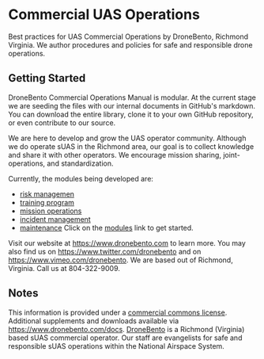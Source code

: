 # Commercial UAS Operations
Best practices for UAS Commercial Operations by DroneBento, Richmond Virginia.  We author procedures and policies for safe and responsible drone operations.

## Getting Started
DroneBento Commercial Operations Manual is modular.  At the current stage we are seeding the files with our internal documents in GitHub's markdown.  You can download the entire library, clone it to your own GitHub repository, or even contribute to our source.  

We are here to develop and grow the UAS operator community.  Although we do operate sUAS in the Richmond area, our goal is to collect knowledge and share it with other operators. We encourage mission sharing, joint-operations, and standardization.  

Currently, the modules being developed are:
- [risk managemen](https://github.com/dronebento/commercial-operations-manual/tree/master/modules/risk_management)
- [training program](https://github.com/dronebento/commercial-operations-manual/tree/master/modules/training_program)
- [mission operations](https://github.com/dronebento/commercial-operations-manual/tree/master/modules/mission_ops)
- [incident management](https://github.com/dronebento/commercial-operations-manual/tree/master/modules/incident_management)
- [maintenance](https://github.com/dronebento/commercial-operations-manual/tree/master/modules/maintenance_program)
Click on the [modules](https://github.com/dronebento/commercial-operations-manual/tree/master/modules) link to get started.

Visit our website at https://www.dronebento.com to learn more. You may also find us on https://www.twitter.com/dronebento and on https://www.vimeo.com/dronebento.  We are based out of Richmond, Virginia.  Call us at 804-322-9009.

## Notes
This information is provided under a [commercial commons license](https://github.com/dronebento/commercial-operations-manual/blob/master/license.md).  Additional supplements and downloads available via https://www.dronebento.com/docs.  [DroneBento](https://www.dronebento.com/about) is a Richmond (Virginia) based sUAS commercial operator. Our staff are evangelists for safe and responsible sUAS operations within the National Airspace System.
